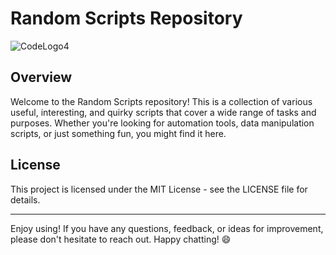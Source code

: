 # Random Scripts Repository

![CodeLogo4](https://github.com/QuantumBytePanda/RandomScripts/assets/52766040/7efe733b-8d4c-4797-b8a7-af04f08e2db7)

## Overview

Welcome to the Random Scripts repository! This is a collection of various useful, interesting, and quirky scripts that cover a wide range of tasks and purposes. Whether you're looking for automation tools, data manipulation scripts, or just something fun, you might find it here.

## License

This project is licensed under the MIT License - see the LICENSE file for details.

---

Enjoy using! If you have any questions, feedback, or ideas for improvement, please don't hesitate to reach out. Happy chatting! 😄
